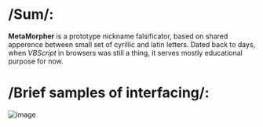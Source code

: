 # /Sum/:
__MetaMorpher__ is a prototype nickname falsificator, based on shared apperence between small set of cyrillic and latin letters.
Dated back to days, when _VBScript_ in browsers was still a thing, it serves mostly educational purpose for now.

# /Brief samples of interfacing/:
![image](https://user-images.githubusercontent.com/8768470/46819205-cd1a4800-cd8b-11e8-911a-16218e3d745e.png)
